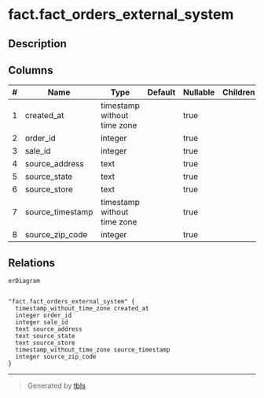 # fact.fact_orders_external_system

## Description

## Columns

| # | Name             | Type                        | Default | Nullable | Children | Parents | Comment |
| - | ---------------- | --------------------------- | ------- | -------- | -------- | ------- | ------- |
| 1 | created_at       | timestamp without time zone |         | true     |          |         |         |
| 2 | order_id         | integer                     |         | true     |          |         |         |
| 3 | sale_id          | integer                     |         | true     |          |         |         |
| 4 | source_address   | text                        |         | true     |          |         |         |
| 5 | source_state     | text                        |         | true     |          |         |         |
| 6 | source_store     | text                        |         | true     |          |         |         |
| 7 | source_timestamp | timestamp without time zone |         | true     |          |         |         |
| 8 | source_zip_code  | integer                     |         | true     |          |         |         |

## Relations

```mermaid
erDiagram


"fact.fact_orders_external_system" {
  timestamp_without_time_zone created_at
  integer order_id
  integer sale_id
  text source_address
  text source_state
  text source_store
  timestamp_without_time_zone source_timestamp
  integer source_zip_code
}
```

---

> Generated by [tbls](https://github.com/k1LoW/tbls)
